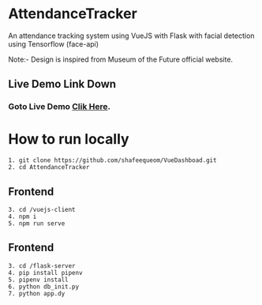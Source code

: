 # AttendanceTracker
An attendance tracking system using VueJS with Flask with facial detection using Tensorflow (face-api)


Note:- Design is inspired from Museum of the Future official website.

## Live Demo Link Down

### Goto Live Demo [Clik Here](https://attendencetracker-e66c1.web.app/).


# How to run locally
```
1. git clone https://github.com/shafeequeom/VueDashboad.git
2. cd AttendanceTracker
```
## Frontend
```
3. cd /vuejs-client
4. npm i
5. npm run serve
```

## Frontend
```
3. cd /flask-server
4. pip install pipenv
5. pipenv install
6. python db_init.py
7. python app.dy
```
